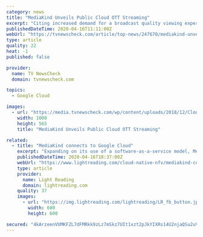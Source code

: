 ```yaml
---
category: news
title: "MediaKind Unveils Public Cloud OTT Streaming"
excerpt: "Citing increased demand for a broadcast quality viewing experience on channels offered over the top, MediaKind has teamed with Google Cloud to launch a software-as-a-service version of its Aquila end-to-end streaming solution. The new service enables MediaKind customers to launch OTT services rapidly without compromising on quality of viewing ..."
publishedDateTime: 2020-04-16T11:11:00Z
webUrl: "https://tvnewscheck.com/article/top-news/247670/mediakind-unveils-public-cloud-ott-streaming/"
type: article
quality: 22
heat: -1
published: false

provider:
  name: TV NewsCheck
  domain: tvnewscheck.com

topics:
  - Google Cloud

images:
  - url: "https://media.tvnewscheck.com/wp/content/uploads/2018/12/Cloud_cord.jpg"
    width: 1000
    height: 565
    title: "MediaKind Unveils Public Cloud OTT Streaming"

related:
  - title: "MediaKind connects to Google Cloud"
    excerpt: "Expanding on its use of a software-as-a-service model, MediaKind said it has launched an iteration of its Aquila Streaming platform on Google Cloud, claiming the move will help its media and service provider partners accelerate the development and launch of OTT-delivered video services. That deployment of Aquila Streaming comes on the heels of ..."
    publishedDateTime: 2020-04-16T18:37:00Z
    webUrl: "https://www.lightreading.com/cloud-native-nfv/mediakind-connects-to-google-cloud-/d/d-id/758956"
    type: article
    provider:
      name: Light Reading
      domain: lightreading.com
    quality: 37
    images:
      - url: "https://img.lightreading.com/lightreading/LR_fb_button.jpg"
        width: 600
        height: 600

secured: "4kArzeenVUMKFZL7dFMRkk9zLz7mSkz7UIt1xzt2pJkYIXRs14U2njaQSu2uVSOTWFBUfC3wLFBVoIl99OhgW0J2ACfzbFKxrJysO4HFnLqN3/6lAK15DPTIou4iWafDUpk03CKqIP4zsATo3cyKiu/iO5CQOJQ5/P0YKit790/4ws0ZylUEcsyjs6yTfi8tZXTZ7n98ANT0Hf/JAvxN3cJx2+v2lav5EX+j4J+4DTJMMo9TRHhmommDxBsiDZAEIb/ASGreIUCD6tL/+J+wEdc/9caTWCH9Wzl0oFuMBtU9sSUaq8IU+sW96vqhVRVhaSoR39k9xMz5nvc4dori7XEfnxe/gHBZmk9c+5CTATeIcYmG1fOV0/PertnIJHB05MCLNM3S1HZl0uoocg7i5/AzkTjzVtnYj0cZfXMGwwD3CzP6hfK0XFdDWkSHtU5iy6hrQed7LTVQMMpbW8C1rzxGX07BbU1ic3l4HgXm3sc=;qdDmNnZt5JFxmCtc/t03Jw=="
---
```


